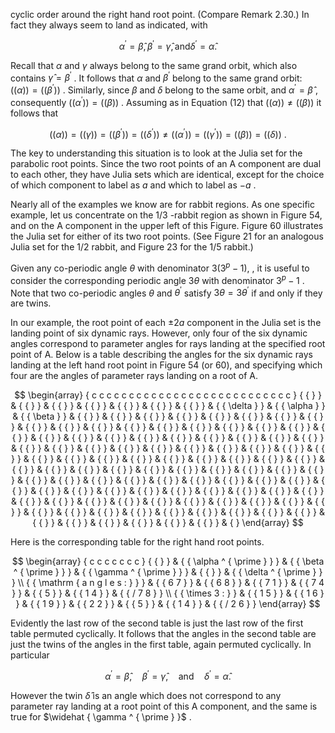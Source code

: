 cyclic order around the right hand root point. (Compare Remark 2.30.) In fact they always seem to land as indicated, with

$$
\alpha ^ { \prime } = \widehat { \beta } , \beta ^ { \prime } = \widehat { \gamma } , \mathrm { a n d } \delta ^ { \prime } = \widehat { \alpha } .
$$

Recall that $\alpha$ and $\gamma$ always belong to the same grand orbit, which also contains $\widehat { \gamma } = \beta ^ { \prime }$ . It follows that $\alpha$ and $\beta ^ { \prime }$ belong to the same grand orbit: $\left( \left( \alpha \right) \right) = \left( \left( \beta ^ { \prime } \right) \right)$ . Similarly, since $\beta$ and $\delta$ belong to the same orbit, and $\alpha ^ { \prime } = { \widehat { \beta } }$ , consequently $\left( \left( \alpha ^ { \prime } \right) \right) = \left( \left( \beta \right) \right)$ . Assuming as in Equation (12) that $( ( \alpha ) ) \neq ( ( \beta ) )$ it follows that

$$
( ( \alpha ) ) = ( ( \gamma ) ) = ( ( \beta ^ { \prime } ) ) = ( ( \delta ^ { \prime } ) ) \neq ( ( \alpha ^ { \prime } ) ) = ( ( \gamma ^ { \prime } ) ) = ( ( \beta ) ) = ( ( \delta ) ) \ .
$$

The key to understanding this situation is to look at the Julia set for the parabolic root points. Since the two root points of an A component are dual to each other, they have Julia sets which are identical, except for the choice of which component to label as $a$ and which to label as $- a$ .

Nearly all of the examples we know are for rabbit regions. As one specific example, let us concentrate on the $1 / 3$ -rabbit region as shown in Figure 54, and on the A component in the upper left of this Figure. Figure 60 illustrates the Julia set for either of its two root points. (See Figure 21 for an analogous Julia set for the $1 / 2$ rabbit, and Figure 23 for the $1 / 5$ rabbit.)

Given any co-periodic angle $\theta$ with denominator $3 ( 3 ^ { p } - 1 ) ,$ , it is useful to consider the corresponding periodic angle $3 \theta$ with denominator $3 ^ { p } - 1$ . Note that two co-periodic angles $\theta$ and $\theta ^ { \prime }$ satisfy $3 \theta = 3 \theta ^ { \prime }$ if and only if they are twins.

In our example, the root point of each $\pm 2 a$ component in the Julia set is the landing point of six dynamic rays. However, only four of the six dynamic angles correspond to parameter angles for rays landing at the specified root point of A. Below is a table describing the angles for the six dynamic rays landing at the left hand root point in Figure 54 (or 60), and specifying which four are the angles of parameter rays landing on a root of A.

$$
\begin{array} { c c c c c c c c c c c c c c c c c c c c c c c c c c c } { { } } & { { } } & { { } } & { { } } & { { } } & { { } } & { { } } & { { \delta } } & { { \alpha } } & { { \beta } } & { { } } & { { } } & { { } } & { { } } & { { } } & { { } } & { { } } & { { } } & { { } } & { { } } & { { } } & { { } } & { { } } & { { } } & { { } } & { { } } & { { } } & { { } } & { { } } & { { } } & { { } } & { { } } & { { } } & { { } } & { { } } & { { } } & { { } } & { { } } & { { } } & { { } } & { { } } & { { } } & { { } } & { { } } & { { } } & { { } } & { { } } & { { } } & { { } } & { { } } & { { } } & { { } } & { { } } & { { } } & { { } } & { { } } & { { } } & { { } } & { { } } & { { } } & { { } } & { { } } & { { } } & { { } } & { { } } & { { } } & { { } } & { { } } & { { } } & { { } } & { { } } & { { } } & { { } } & { { } } & { { } } & { { } } & { { } } & { { } } & { { } } & { { } } & { { } } & { { } } & { { } } & { { } } & { { } } & { { } } & { { } } & { { } } & { { } } & { { } } & { { } } & { { } } & { { } } & { { } } & { { } } & { { } } & { { } } & { { } } & { { } } & { { } } & { { } } & { { } } & { { } } & { { } } & { { } } & { { } } & { { } } & { { } } & { { } } & { { } } &  { } \end{array}
$$

Here is the corresponding table for the right hand root points.

$$
\begin{array} { c c c c c c c } { { } } & { { \alpha ^ { \prime } } } & { { \beta ^ { \prime } } } & { { \gamma ^ { \prime } } } & { { } } & { { \delta ^ { \prime } } } \\ { { \mathrm { a n g l e s : } } } & { { 6 7 } } & { { 6 8 } } & { { 7 1 } } & { { 7 4 } } & { { 5 } } & { { 1 4 } } & { { / 7 8 } } \\ { { \times 3 : } } & { { 1 5 } } & { { 1 6 } } & { { 1 9 } } & { { 2 2 } } & { { 5 } } & { { 1 4 } } & { { / 2 6 } } \end{array}
$$

Evidently the last row of the second table is just the last row of the first table permuted cyclically. It follows that the angles in the second table are just the twins of the angles in the first table, again permuted cyclically. In particular

$$
\alpha ^ { \prime } = \widehat { \beta } , \quad \beta ^ { \prime } = \widehat { \gamma } , \quad \mathrm { a n d } \quad \delta ^ { \prime } = \widehat { \alpha } .
$$

However the twin $\widehat { \delta }$ is an angle which does not correspond to any parameter ray landing at a root point of this A component, and the same is true for $\widehat { \gamma ^ { \prime } }$ .